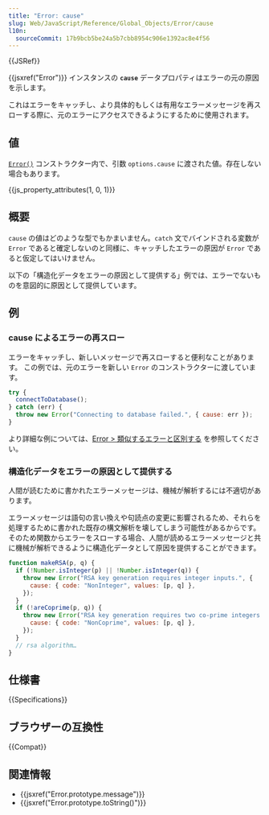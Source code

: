```yaml
---
title: "Error: cause"
slug: Web/JavaScript/Reference/Global_Objects/Error/cause
l10n:
  sourceCommit: 17b9bcb5be24a5b7cbb8954c906e1392ac8e4f56
---
```


{{JSRef}}

{{jsxref("Error")}} インスタンスの **`cause`** データプロパティはエラーの元の原因を示します。

これはエラーをキャッチし、より具体的もしくは有用なエラーメッセージを再スローする際に、元のエラーにアクセスできるようにするために使用されます。

## 値

[`Error()`](/ja/docs/Web/JavaScript/Reference/Global_Objects/Error/Error) コンストラクター内で、引数 `options.cause` に渡された値。存在しない場合もあります。

{{js_property_attributes(1, 0, 1)}}

## 概要

`cause` の値はどのような型でもかまいません。`catch` 文でバインドされる変数が `Error` であると確定しないのと同様に、キャッチしたエラーの原因が `Error` であると仮定してはいけません。

以下の「構造化データをエラーの原因として提供する」例では、エラーでないものを意図的に原因として提供しています。

## 例

### cause によるエラーの再スロー

エラーをキャッチし、新しいメッセージで再スローすると便利なことがあります。
この例では、元のエラーを新しい `Error` のコンストラクターに渡しています。

```js
try {
  connectToDatabase();
} catch (err) {
  throw new Error("Connecting to database failed.", { cause: err });
}
```

より詳細な例については、[Error > 類似するエラーと区別する](/ja/docs/Web/JavaScript/Reference/Global_Objects/Error#類似するエラーと区別する) を参照してください。

### 構造化データをエラーの原因として提供する

人間が読むために書かれたエラーメッセージは、機械が解析するには不適切があります。

エラーメッセージは語句の言い換えや句読点の変更に影響されるため、それらを処理するために書かれた既存の構文解析を壊してしまう可能性があるからです。
そのため関数からエラーをスローする場合、人間が読めるエラーメッセージと共に機械が解析できるように構造化データとして原因を提供することができます。

```js
function makeRSA(p, q) {
  if (!Number.isInteger(p) || !Number.isInteger(q)) {
    throw new Error("RSA key generation requires integer inputs.", {
      cause: { code: "NonInteger", values: [p, q] },
    });
  }
  if (!areCoprime(p, q)) {
    throw new Error("RSA key generation requires two co-prime integers.", {
      cause: { code: "NonCoprime", values: [p, q] },
    });
  }
  // rsa algorithm…
}
```

## 仕様書

{{Specifications}}

## ブラウザーの互換性

{{Compat}}

## 関連情報

- {{jsxref("Error.prototype.message")}}
- {{jsxref("Error.prototype.toString()")}}

